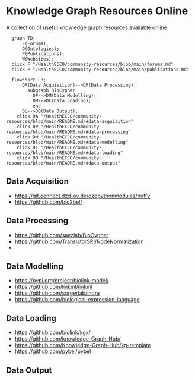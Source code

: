 # Knowledge Graph Resources Online
A collection of useful knowledge graph resources available online
```mermaid
  graph TD; 
      F(Forums);
      O(Ontologies);
      P(Publications);
      W(Websites);
  click F "/HealthECCO/community-resources/blob/main/forums.md"
  click P "/HealthECCO/community-resources/blob/main/publications.md"
```
```mermaid
  flowchart LR; 
      DA(Data Acquisition)-->DP(Data Processing);
        subgraph BioCypher
          DP-->DM(Data Modelling);
          DM-->DL(Data Loading);
          end
      DL-->DO(Data Output);
    click DA "/HealthECCO/community-resources/blob/main/README.md/#data-acquisition"
    click DP "/HealthECCO/community-resources/blob/main/README.md/#data-processing"
    click DM "/HealthECCO/community-resources/blob/main/README.md/#data-modelling"
    click DL "/HealthECCO/community-resources/blob/main/README.md/#data-loading"
    click DO "/HealthECCO/community-resources/blob/main/README.md/#data-output"
```
## Data Acquisition
- https://git.connect.dzd-ev.de/dzdpythonmodules/buffy
- https://github.com/bio2bel/

## Data Processing
- https://github.com/saezlab/BioCypher
- https://github.com/TranslatorSRI/NodeNormalization
- 

## Data Modelling
- https://pypi.org/project/biolink-model/
- https://github.com/linkml/linkml
- https://github.com/sorgerlab/indra
- https://github.com/biological-expression-language

## Data Loading
- https://github.com/biolink/kgx/
- https://github.com/knowledge-Graph-Hub/
- https://github.com/Knowledge-Graph-Hub/kg-template
- https://github.com/pybel/pybel

## Data Output

